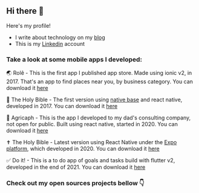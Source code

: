 ## Hi there 👋

Here's my profile!

- I write about technology on my [blog](https://from-tatooine.web.app)
- This is my [Linkedin](https://www.linkedin.com/in/stanley-gomes) account

### Take a look at some mobile apps I developed:

🌏 Rolê - This is the first app I published app store. Made using ionic v2, in 2017. That's an app to find places near you, by business category. You can download it [here](https://play.google.com/store/apps/details?id=com.ionicframework.keru847801)

🙏 The Holy Bible - The first version using [native base](https://nativebase.io) and react native, developed in 2017. You can download it [here](https://play.google.com/store/apps/details?id=com.stanley.theholybible)

🌿 Agricaph - This is the app I developed to my dad's consulting company, not open for public. Built using react native, started in 2020. You can download it [here](https://play.google.com/store/apps/details?id=com.agricaph.app)

✝️ The Holy Bible - Latest version using React Native under the [Expo platform](https://expo.dev/), which developed in 2020. You can download it [here](https://play.google.com/store/apps/details?id=com.abibliasagrada.app)

✅ Do it! - This is a to do app of goals and tasks build with flutter v2, developed in the end of 2021. You can download it [here](https://play.google.com/store/apps/details?id=com.stanley.doit)

### Check out my open sources projects bellow 👇
